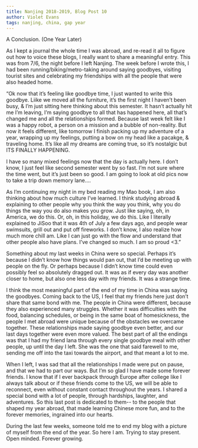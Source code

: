 ```yaml
---
title: Nanjing 2018-2019, Blog Post 10
author: Violet Evans
tags: nanjing, china, gap year
---
```

A Conclusion. (One Year Later)

As I kept a journal the whole time I was abroad, and re-read it all to figure out how to voice these blogs, I really want to share a meaningful entry. This was from 7/6, the night before I left Nanjing. The week before I wrote this, I had been running/biking/metro-taking around saying goodbyes, visiting tourist sites and celebrating my friendships with all the people that were also headed home.

“Ok now that it’s feeling like goodbye time, I just wanted to write this goodbye. Liike we moved all the furniture, it’s the first night I haven’t been busy, & I’m just sitting here thinking about this semester. It hasn’t actually hit me I’m leaving, I’m saying goodbye to all that has happened here, all that’s changed me and all the relationships formed. Because last week felt like I was a happy robot, a person on a mission and a bubble of non-reality. But now it feels different, like tomorrow I finish packing up my adventure of a year, wrapping up my feelings, putting a bow on my head like a pacakge, & traveling home. It’s like all my dreams are coming true, so it’s nostalgic but ITS FINALLY HAPPENING. 

I have so many mixed feelings now that the day is actually here. I don’t know, I just feel like second semester went by so fast. I’m not sure where the time went, but it’s just been so good. I am going to look at old pics now to take a trip down memory lane….

As I’m continuing my night in my bed reading my Mao book, I am also thinking about how much culture I’ve learned. I think studying abroad & explaining to other people why you think the way you think, why you do things the way you do also makes you grow. Just like saying, oh, in America, we do this. Or, oh, in this holiday, we do this. Like I literally explained to JiSoo that it was 4th of July a few days ago, and people wear swimsuits, grill out and put off fireworks. I don’t know, I also realize how much more chill am. Like I can just go with the flow and understand that other people also have plans. I’ve changed so much. I am so proud <3.”

Something about my last weeks in China were so special. Perhaps it’s because I didn’t know how things would pan out, that I’d be meeting up with people on the fly. Or perhaps because I didn’t know time could even possibly feel so absolutely dragged out. It was as if every day was another closer to home, but also one less day with my friends. It was a strange time.

I think the most meaningful part of the end of my time in China was saying the goodbyes. Coming back to the US, I feel that my friends here just don’t share that same bond with me. The people in China were different, because they also experienced many struggles. Whether it was difficulties with the food, balancing schedules, or being in the same boat of homesickness, the people I met abroad were unique because of the obstacles we overcame together. These relationships made saying goodbye even better, and our last days together were even more valued. The best part of all the endings was that I had my friend Iana through every single goodbye meal with other people, up until the day I left. She was the one that said farewell to me, sending me off into the taxi towards the airport, and that meant a lot to me. 

When I left, I was sad that all the relationships I made were put on pause, and that we had to part our ways. But I’m so glad I have made some forever friends. I know that if I ever backpack through Europe after college like I always talk about or if these friends come to the US, we will be able to reconnect, even without constant contact throughout the years. I shared a special bond with a lot of people, through hardships, laughter, and adventures. So this last post is dedicated to them-- to the people that shaped my year abroad, that made learning Chinese more fun, and to the forever memories, ingrained into our hearts.

During the last few weeks, someone told me to end my blog with a picture of myself from the end of the year. So here I am. Trying to stay present. Open minded. Forever growing.